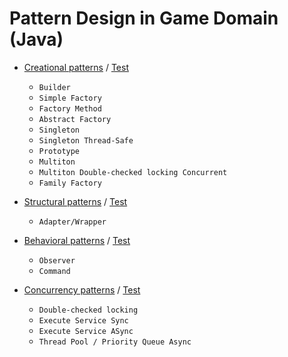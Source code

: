 Pattern Design in Game Domain (Java)
==============

* [Creational patterns](https://github.com/victorakamon/pattern-design/tree/master/src/creational) / [Test](https://github.com/victorakamon/pattern-design/tree/master/test/creational)
  * ```Builder```
  * ```Simple Factory```
  * ```Factory Method```
  * ```Abstract Factory```
  * ```Singleton```
  * ```Singleton Thread-Safe```
  * ```Prototype```
  * ```Multiton```
  * ```Multiton Double-checked locking Concurrent``` 
  * ```Family Factory```
  
* [Structural patterns](https://github.com/victorakamon/pattern-design/tree/master/src/structural) / [Test](https://github.com/victorakamon/pattern-design/tree/master/test/structural)
  * ```Adapter/Wrapper```

* [Behavioral patterns](https://github.com/victorakamon/pattern-design/tree/master/src/behavioral) / [Test](https://github.com/victorakamon/pattern-design/tree/master/test/behavioral)
  * ```Observer```
  * ```Command```

* [Concurrency patterns](https://github.com/victorakamon/pattern-design/tree/master/src/concurrency) / [Test](https://github.com/victorakamon/pattern-design/tree/master/test/concurrency)
  * ```Double-checked locking```
  * ```Execute Service Sync```
  * ```Execute Service ASync```
  * ```Thread Pool / Priority Queue Async```
